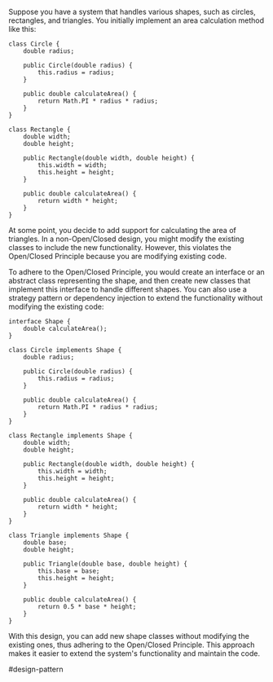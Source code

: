 Suppose you have a system that handles various shapes, such as circles, rectangles, and triangles. You initially implement an area calculation method like this:

```
class Circle {
    double radius;
    
    public Circle(double radius) {
        this.radius = radius;
    }
    
    public double calculateArea() {
        return Math.PI * radius * radius;
    }
}

class Rectangle {
    double width;
    double height;
    
    public Rectangle(double width, double height) {
        this.width = width;
        this.height = height;
    }
    
    public double calculateArea() {
        return width * height;
    }
}
```

At some point, you decide to add support for calculating the area of triangles. In a non-Open/Closed design, you might modify the existing classes to include the new functionality. However, this violates the Open/Closed Principle because you are modifying existing code.

To adhere to the Open/Closed Principle, you would create an interface or an abstract class representing the shape, and then create new classes that implement this interface to handle different shapes. You can also use a strategy pattern or dependency injection to extend the functionality without modifying the existing code:

```
interface Shape {
    double calculateArea();
}

class Circle implements Shape {
    double radius;

    public Circle(double radius) {
        this.radius = radius;
    }

    public double calculateArea() {
        return Math.PI * radius * radius;
    }
}

class Rectangle implements Shape {
    double width;
    double height;

    public Rectangle(double width, double height) {
        this.width = width;
        this.height = height;
    }

    public double calculateArea() {
        return width * height;
    }
}

class Triangle implements Shape {
    double base;
    double height;

    public Triangle(double base, double height) {
        this.base = base;
        this.height = height;
    }

    public double calculateArea() {
        return 0.5 * base * height;
    }
}
```

With this design, you can add new shape classes without modifying the existing ones, thus adhering to the Open/Closed Principle. This approach makes it easier to extend the system's functionality and maintain the code.

#design-pattern 